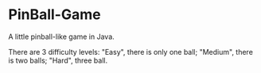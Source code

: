 # PinBall-Game

A little pinball-like game in Java.

There are 3 difficulty levels: "Easy", there is only one ball; "Medium", there is two balls; "Hard", three ball.

